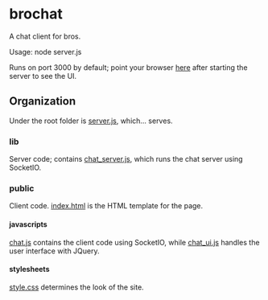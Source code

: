 brochat
=======

A chat client for bros.

Usage: node server.js

Runs on port 3000 by default; point your browser [here](127.0.0.1:3000) after starting the server to see the UI.

## Organization

Under the root folder is [server.js](https://github.com/Acrospino/brochat/blob/master/server.js), which... serves.

### lib

Server code; contains [chat_server.js](https://github.com/Acrospino/brochat/blob/master/lib/chat_server.js), which runs the chat server using SocketIO.

### public

Client code.  [index.html](https://github.com/Acrospino/brochat/blob/master/public/index.html) is the HTML template for the page.

#### javascripts

[chat.js](https://github.com/Acrospino/brochat/blob/master/public/javascripts/chat.js) contains the client code using SocketIO, while [chat_ui.js](https://github.com/Acrospino/brochat/blob/master/public/javascripts/chat_ui.js) handles the user interface with JQuery.

#### stylesheets

[style.css](https://github.com/Acrospino/brochat/blob/master/public/stylesheets/style.css) determines the look of the site.
